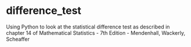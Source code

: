 # difference_test
Using Python to look at the statistical difference test as described in chapter 14 of Mathematical Statistics - 7th Edition - Mendenhall, Wackerly, Scheaffer
